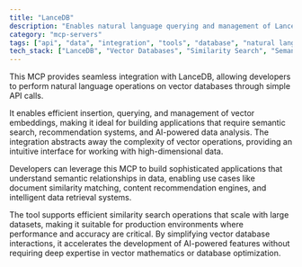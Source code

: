 ```yaml
---
title: "LanceDB"
description: "Enables natural language querying and management of LanceDB vector data for efficient similarity search and semantic analysis."
category: "mcp-servers"
tags: ["api", "data", "integration", "tools", "database", "natural language processing", "vector embeddings", "semantic search", "recommendation systems"]
tech_stack: ["LanceDB", "Vector Databases", "Similarity Search", "Semantic Analysis", "AI/ML Applications", "API"]
---
```


This MCP provides seamless integration with LanceDB, allowing developers to perform natural language operations on vector databases through simple API calls. 

It enables efficient insertion, querying, and management of vector embeddings, making it ideal for building applications that require semantic search, recommendation systems, and AI-powered data analysis. The integration abstracts away the complexity of vector operations, providing an intuitive interface for working with high-dimensional data.

Developers can leverage this MCP to build sophisticated applications that understand semantic relationships in data, enabling use cases like document similarity matching, content recommendation engines, and intelligent data retrieval systems. 

The tool supports efficient similarity search operations that scale with large datasets, making it suitable for production environments where performance and accuracy are critical. By simplifying vector database interactions, it accelerates the development of AI-powered features without requiring deep expertise in vector mathematics or database optimization.